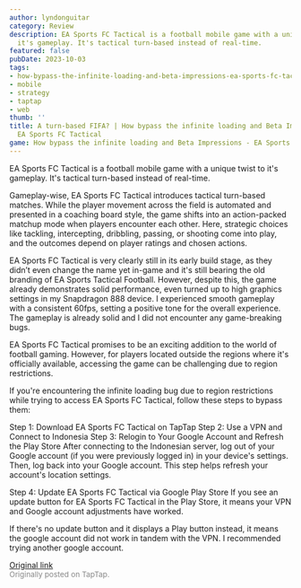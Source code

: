 ```yaml
---
author: lyndonguitar
category: Review
description: EA Sports FC Tactical is a football mobile game with a unique twist to
  it's gameplay. It's tactical turn-based instead of real-time.
featured: false
pubDate: 2023-10-03
tags:
- how-bypass-the-infinite-loading-and-beta-impressions-ea-sports-fc-tactical
- mobile
- strategy
- taptap
- web
thumb: ''
title: A turn-based FIFA? | How bypass the infinite loading and Beta Impressions -
  EA Sports FC Tactical
game: How bypass the infinite loading and Beta Impressions - EA Sports FC Tactical
---
```

EA Sports FC Tactical is a football mobile game with a unique twist to it's gameplay. It's tactical turn-based instead of real-time.

Gameplay-wise, EA Sports FC Tactical introduces tactical turn-based matches. While the player movement across the field is automated and presented in a coaching board style, the game shifts into an action-packed matchup mode when players encounter each other. Here, strategic choices like tackling, intercepting, dribbling, passing, or shooting come into play, and the outcomes depend on player ratings and chosen actions.

EA Sports FC Tactical is very clearly still in its early build stage, as they didn’t even change the name yet in-game and it's still bearing the old branding of EA Sports Tactical Football. However, despite this, the game already demonstrates solid performance, even turned up to high graphics settings in my Snapdragon 888 device. I experienced smooth gameplay with a consistent 60fps, setting a positive tone for the overall experience. The gameplay is already solid and I did not encounter any game-breaking bugs.

EA Sports FC Tactical promises to be an exciting addition to the world of football gaming. However, for players located outside the regions where it's officially available, accessing the game can be challenging due to region restrictions.

If you're encountering the infinite loading bug due to region restrictions while trying to access EA Sports FC Tactical, follow these steps to bypass them:

Step 1: Download EA Sports FC Tactical on TapTap
Step 2: Use a VPN and Connect to Indonesia
Step 3: Relogin to Your Google Account and Refresh the Play Store
After connecting to the Indonesian server, log out of your Google account (if you were previously logged in) in your device's settings.
Then, log back into your Google account. This step helps refresh your account's location settings.

Step 4: Update EA Sports FC Tactical via Google Play Store
If you see an update button for EA Sports FC Tactical in the Play Store, it means your VPN and Google account adjustments have worked.

If there's no update button and it displays a Play button instead, it means the google account did not work in tandem with the VPN. I recommended trying another google account.

[Original link](https://www.taptap.io/post/6385410)<br><span style="font-size: 0.95em; color: #888;">Originally posted on TapTap.</span>